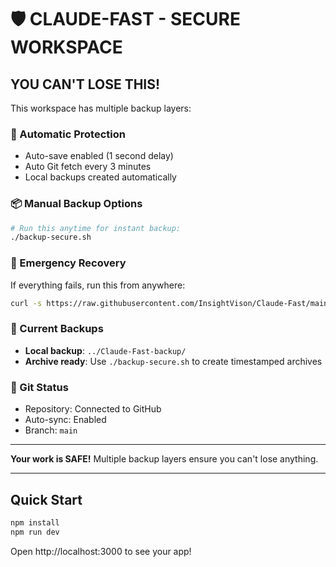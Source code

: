 # 🛡️ CLAUDE-FAST - SECURE WORKSPACE

## YOU CAN'T LOSE THIS! 

This workspace has multiple backup layers:

### 🔐 Automatic Protection
- Auto-save enabled (1 second delay)
- Auto Git fetch every 3 minutes
- Local backups created automatically

### 📦 Manual Backup Options
```bash
# Run this anytime for instant backup:
./backup-secure.sh
```

### 🚨 Emergency Recovery
If everything fails, run this from anywhere:
```bash
curl -s https://raw.githubusercontent.com/InsightVison/Claude-Fast/main/.recovery/scripts/reanimate.sh | bash
```

### 📁 Current Backups
- **Local backup**: `../Claude-Fast-backup/`
- **Archive ready**: Use `./backup-secure.sh` to create timestamped archives

### 🔄 Git Status
- Repository: Connected to GitHub
- Auto-sync: Enabled
- Branch: `main`

---

**Your work is SAFE!** Multiple backup layers ensure you can't lose anything.

---

## Quick Start
```bash
npm install
npm run dev
```

Open http://localhost:3000 to see your app!
